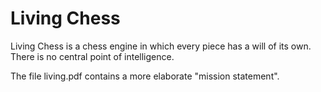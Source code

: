 # Living Chess

Living Chess is a chess engine in which every piece has a will of its own. There is no central point of intelligence.

The file living.pdf contains a more elaborate "mission statement".

